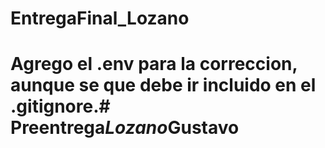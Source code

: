 # EntregaFinal_Lozano

# Agrego el .env para la correccion, aunque se que debe ir incluido en el .gitignore.#   P r e e n t r e g a _ L o z a n o _ G u s t a v o  
 